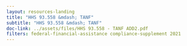 ```yaml
---
layout: resources-landing
title: "HHS 93.558 &mdash; TANF"
subtitle: "HHS 93.558 &mdash; TANF"
doc-link: ../assets/files/HHS 93.558 - TANF ADD2.pdf
filters: federal-financial-assistance compliance-supplement 2021
---
```

